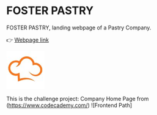 # FOSTER PASTRY 

FOSTER PASTRY, landing webpage of a Pastry Company.

:point_right: [Webpage link](https://fdromer.github.io/foster_pastry/)

![FOSTER PASTRY](./resources/images/pastry.jpg)

This is the challenge project: Company Home Page from (https://www.codecademy.com/) ![Frontend Path]
